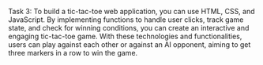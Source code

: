 Task 3: To build a tic-tac-toe web application, you can use HTML, CSS, and JavaScript.
By implementing functions to handle user clicks, track game state, and check for winning conditions, you can create an interactive and engaging tic-tac-toe game. 
With these technologies and functionalities, users can play against each other or against an AI opponent, aiming to get three markers in a row to win the game.
